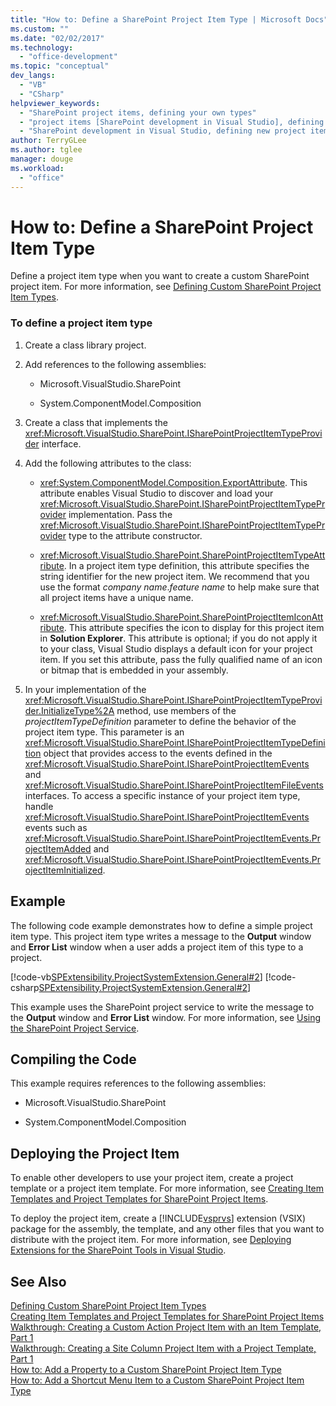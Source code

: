 ```yaml
---
title: "How to: Define a SharePoint Project Item Type | Microsoft Docs"
ms.custom: ""
ms.date: "02/02/2017"
ms.technology: 
  - "office-development"
ms.topic: "conceptual"
dev_langs: 
  - "VB"
  - "CSharp"
helpviewer_keywords: 
  - "SharePoint project items, defining your own types"
  - "project items [SharePoint development in Visual Studio], defining your own types"
  - "SharePoint development in Visual Studio, defining new project item types"
author: TerryGLee
ms.author: tglee
manager: douge
ms.workload: 
  - "office"
---
```

# How to: Define a SharePoint Project Item Type
  Define a project item type when you want to create a custom SharePoint project item. For more information, see [Defining Custom SharePoint Project Item Types](../sharepoint/defining-custom-sharepoint-project-item-types.md).  
  
### To define a project item type  
  
1.  Create a class library project.  
  
2.  Add references to the following assemblies:  
  
    -   Microsoft.VisualStudio.SharePoint  
  
    -   System.ComponentModel.Composition  
  
3.  Create a class that implements the <xref:Microsoft.VisualStudio.SharePoint.ISharePointProjectItemTypeProvider> interface.  
  
4.  Add the following attributes to the class:  
  
    -   <xref:System.ComponentModel.Composition.ExportAttribute>. This attribute enables Visual Studio to discover and load your <xref:Microsoft.VisualStudio.SharePoint.ISharePointProjectItemTypeProvider> implementation. Pass the <xref:Microsoft.VisualStudio.SharePoint.ISharePointProjectItemTypeProvider> type to the attribute constructor.  
  
    -   <xref:Microsoft.VisualStudio.SharePoint.SharePointProjectItemTypeAttribute>. In a project item type definition, this attribute specifies the string identifier for the new project item. We recommend that you use the format *company name*.*feature name* to help make sure that all project items have a unique name.  
  
    -   <xref:Microsoft.VisualStudio.SharePoint.SharePointProjectItemIconAttribute>. This attribute specifies the icon to display for this project item in **Solution Explorer**. This attribute is optional; if you do not apply it to your class, Visual Studio displays a default icon for your project item. If you set this attribute, pass the fully qualified name of an icon or bitmap that is embedded in your assembly.  
  
5.  In your implementation of the <xref:Microsoft.VisualStudio.SharePoint.ISharePointProjectItemTypeProvider.InitializeType%2A> method, use members of the *projectItemTypeDefinition* parameter to define the behavior of the project item type. This parameter is an <xref:Microsoft.VisualStudio.SharePoint.ISharePointProjectItemTypeDefinition> object that provides access to the events defined in the <xref:Microsoft.VisualStudio.SharePoint.ISharePointProjectItemEvents> and <xref:Microsoft.VisualStudio.SharePoint.ISharePointProjectItemFileEvents> interfaces. To access a specific instance of your project item type, handle <xref:Microsoft.VisualStudio.SharePoint.ISharePointProjectItemEvents> events such as <xref:Microsoft.VisualStudio.SharePoint.ISharePointProjectItemEvents.ProjectItemAdded> and <xref:Microsoft.VisualStudio.SharePoint.ISharePointProjectItemEvents.ProjectItemInitialized>.  
  
## Example  
 The following code example demonstrates how to define a simple project item type. This project item type writes a message to the **Output** window and **Error List** window when a user adds a project item of this type to a project.  
  
 [!code-vb[SPExtensibility.ProjectSystemExtension.General#2](../sharepoint/codesnippet/VisualBasic/projectsystemexamples/extension/projectitemtype.vb#2)]
 [!code-csharp[SPExtensibility.ProjectSystemExtension.General#2](../sharepoint/codesnippet/CSharp/projectsystemexamples/extension/projectitemtype.cs#2)]  
  
 This example uses the SharePoint project service to write the message to the **Output** window and **Error List** window. For more information, see [Using the SharePoint Project Service](../sharepoint/using-the-sharepoint-project-service.md).  
  
## Compiling the Code  
 This example requires references to the following assemblies:  
  
-   Microsoft.VisualStudio.SharePoint  
  
-   System.ComponentModel.Composition  
  
## Deploying the Project Item  
 To enable other developers to use your project item, create a project template or a project item template. For more information, see [Creating Item Templates and Project Templates for SharePoint Project Items](../sharepoint/creating-item-templates-and-project-templates-for-sharepoint-project-items.md).  
  
 To deploy the project item, create a [!INCLUDE[vsprvs](../sharepoint/includes/vsprvs-md.md)] extension (VSIX) package for the assembly, the template, and any other files that you want to distribute with the project item. For more information, see [Deploying Extensions for the SharePoint Tools in Visual Studio](../sharepoint/deploying-extensions-for-the-sharepoint-tools-in-visual-studio.md).  
  
## See Also  
 [Defining Custom SharePoint Project Item Types](../sharepoint/defining-custom-sharepoint-project-item-types.md)   
 [Creating Item Templates and Project Templates for SharePoint Project Items](../sharepoint/creating-item-templates-and-project-templates-for-sharepoint-project-items.md)   
 [Walkthrough: Creating a Custom Action Project Item with an Item Template, Part 1](../sharepoint/walkthrough-creating-a-custom-action-project-item-with-an-item-template-part-1.md)   
 [Walkthrough: Creating a Site Column Project Item with a Project Template, Part 1](../sharepoint/walkthrough-creating-a-site-column-project-item-with-a-project-template-part-1.md)   
 [How to: Add a Property to a Custom SharePoint Project Item Type](../sharepoint/how-to-add-a-property-to-a-custom-sharepoint-project-item-type.md)   
 [How to: Add a Shortcut Menu Item to a Custom SharePoint Project Item Type](../sharepoint/how-to-add-a-shortcut-menu-item-to-a-custom-sharepoint-project-item-type.md)  
  
  